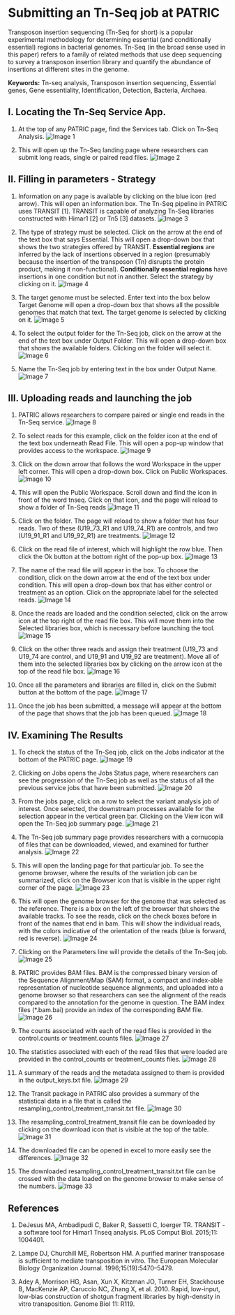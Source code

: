 # Submitting an Tn-Seq job at PATRIC

Transposon insertion sequencing (Tn-Seq for short) is a popular experimental methodology for determining essential (and conditionally essential) regions in bacterial genomes. Tn-Seq (in the broad sense used in this paper) refers to a family of related methods that use deep sequencing to survey a transposon insertion library and quantify the abundance of insertions at different sites in the genome.

**Keywords:** Tn-seq analysis, Transposon insertion sequencing, Essential genes, Gene essentiality, Identification, Detection, Bacteria, Archaea. 

## I. Locating the Tn-Seq Service App.

1.	At the top of any PATRIC page, find the Services tab. Click on Tn-Seq Analysis.
![Image 1](images/image1.png)

2.	This will open up the Tn-Seq landing page where researchers can submit long reads, single or paired read files.
![Image 2](images/image2.png)

## II. Filling in parameters - Strategy

1. Information on any page is available by clicking on the blue icon (red arrow).  This will open an information box. The Tn-Seq pipeline in PATRIC uses TRANSIT [1]. TRANSIT is capable of analyzing Tn-Seq libraries constructed with Himar1 [2] or Tn5 [3] datasets.
![Image 3](images/image3.png)

2.	The type of strategy must be selected.  Click on the arrow at the end of the text box that says Essential.  This will open a drop-down box that shows the two strategies offered by TRANSIT. **Essential regions** are inferred by the lack of insertions observed in a region (presumably because the insertion of the transposon (Tn) disrupts the protein product, making it non-functional). **Conditionally essential regions** have insertions in one condition but not in another. Select the strategy by clicking on it.
![Image 4](images/image4.png)


3.	The target genome must be selected.  Enter text into the box below Target Genome will open a drop-down box that shows all the possible genomes that match that text.  The target genome is selected by clicking on it.
![Image 5](images/image5.png)

4.	To select the output folder for the Tn-Seq job, click on the arrow at the end of the text box under Output Folder.  This will open a drop-down box that shows the available folders. Clicking on the folder will select it.
![Image 6](images/image6.png)

5.	Name the Tn-Seq job by entering text in the box under Output Name.
![Image 7](images/image7.png)

## III. Uploading reads and launching the job

1.	PATRIC allows researchers to compare paired or single end reads in the Tn-Seq service.
![Image 8](images/image8.png)

2.	To select reads for this example, click on the folder icon at the end of the text box underneath Read File.  This will open a pop-up window that provides access to the workspace.
![Image 9](images/image9.png)

3.	Click on the down arrow that follows the word Workspace in the upper left corner.  This will open a drop-down box.  Click on Public Workspaces.
![Image 10](images/image10.png)

4.	This will open the Public Workspace.  Scroll down and find the icon in front of the word tnseq.  Click on that icon, and the page will reload to show a folder of Tn-Seq reads
![Image 11](images/image11.png)

5.	Click on the folder.  The page will reload to show a folder that has four reads.  Two of these (U19_73_R1 and U19_74_R1) are controls, and two (U19_91_R1 and U19_92_R1) are treatments.
![Image 12](images/image12.png)

6.	Click on the read file of interest, which will highlight the row blue.  Then click the Ok button at the bottom right of the pop-up box.
![Image 13](images/image13.png)

7.	The name of the read file will appear in the box.  To choose the condition, click on the down arrow at the end of the text box under condition.  This will open a drop-down box that has either control or treatment as an option.  Click on the appropriate label for the selected reads.
![Image 14](images/image14.png)

8.	Once the reads are loaded and the condition selected, click on the arrow icon at the top right of the read file box.  This will move them into the Selected libraries box, which is necessary before launching the tool.
![Image 15](images/image15.png)

9.	Click on the other three reads and assign their treatment (U19_73 and U19_74 are control, and U19_91 and U19_92 are treatment).  Move all of them into the selected libraries box by clicking on the arrow icon at the top of the read file box.
![Image 16](images/image16.png)

10.	 Once all the parameters and libraries are filled in, click on the Submit button at the bottom of the page.
![Image 17](images/image17.png)
 
11.	Once the job has been submitted, a message will appear at the bottom of the page that shows that the job has been queued.
![Image 18](images/image18.png)

## IV. Examining The Results

1.	To check the status of the Tn-Seq job, click on the Jobs indicator at the bottom of the PATRIC page.
![Image 19](images/image19.png)

2.	Clicking on Jobs opens the Jobs Status page, where researchers can see the progression of the Tn-Seq job as well as the status of all the previous service jobs that have been submitted.
![Image 20](images/image20.png)

3.	From the jobs page, click on a row to select the variant analysis job of interest. Once selected, the downstream processes available for the selection appear in the vertical green bar. Clicking on the View icon will open the Tn-Seq job summary page.
![Image 21](images/image21.png)

4.	The Tn-Seq job summary page provides researchers with a cornucopia of files that can be downloaded, viewed, and examined for further analysis.
![Image 22](images/image22.png)

5.	This will open the landing page for that particular job.  To see the genome browser, where the results of the variation job can be summarized, click on the Browser icon that is visible in the upper right corner of the page.
![Image 23](images/image23.png)

6.	This will open the genome browser for the genome that was selected as the reference.  There is a box on the left of the browser that shows the available tracks.  To see the reads, click on the check boxes before in front of the names that end in bam.  This will show the individual reads, with the colors indicative of the orientation of the reads (blue is forward, red is reverse).
![Image 24](images/image24.png)

7.	Clicking on the Parameters line will provide the details of the Tn-Seq job.
![Image 25](images/image25.png)

8.	PATRIC provides BAM files.  BAM is the compressed binary version of the Sequence Alignment/Map (SAM) format, a compact and index-able representation of nucleotide sequence alignments, and uploaded into a genome browser so that researchers can see the alignment of the reads compared to the annotation for the genome in question. The BAM index files (*.bam.bai) provide an index of the corresponding BAM file.
![Image 26](images/image26.png)

9.	The counts associated with each of the read files is provided in the control.counts or treatment.counts files.
![Image 27](images/image27.png)

10.	The statistics associated with each of the read files that were loaded are provided in the control_counts or treatment_counts files.
![Image 28](images/image28.png)

11.	 A summary of the reads and the metadata assigned to them is provided in the output_keys.txt file.
![Image 29](images/image29.png)

12.	The Transit package in PATRIC also provides a summary of the statistical data in a file that is called the resampling_control_treatment_transit.txt file.
![Image 30](images/image30.png)

13.	 The resampling_control_treatment_transit file can be downloaded by clicking on the download icon that is visible at the top of the table.
![Image 31](images/image31.png)

14.	The downloaded file can be opened in excel to more easily see the differences.
![Image 32](images/image32.png)

15.	The downloaded resampling_control_treatment_transit.txt file can be crossed with the data loaded on the genome browser to make sense of the numbers.
![Image 33](images/image33.png)

## References

1.	DeJesus MA, Ambadipudi C, Baker R, Sassetti C, Ioerger TR. TRANSIT - a software tool for Himar1 Tnseq analysis. PLoS Comput Biol. 2015;11: 1004401.

2.	Lampe DJ, Churchill ME, Robertson HM. A purified mariner transposase is sufficient to mediate transposition in vitro. The European Molecular Biology Organization Journal. 1996;15(19):5470–5479.

3.	Adey A, Morrison HG, Asan, Xun X, Kitzman JO, Turner EH, Stackhouse B, MacKenzie AP, Caruccio NC, Zhang X, et al. 2010. Rapid, low-input, low-bias construction of shotgun fragment libraries by high-density in vitro transposition. Genome Biol 11: R119.

